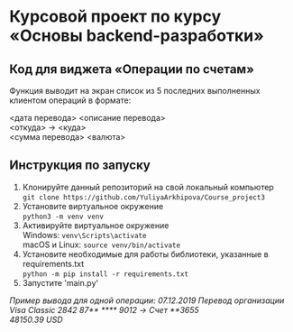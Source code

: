 # Курсовой проект по курсу «Основы backend-разработки»
## Код для виджета «Операции по счетам»
Функция выводит на экран список из 5 последних выполненных клиентом операций в формате:

<дата перевода> <описание перевода>  
<откуда> -> <куда>  
<сумма перевода> <валюта>  

## Инструкция по запуску
1. Клонируйте данный репозиторий на свой локальный компьютер  
`git clone https://github.com/YuliyaArkhipova/Course_project3`  
2. Установите виртуальное окружение  
`python3 -m venv venv`  
3. Активируйте виртуальное окружение  
Windows: `venv\Scripts\activate`  
macOS и Linux: `source venv/bin/activate`  
4. Установите необходимые для работы библиотеки, указанные в requirements.txt  
`python -m pip install -r requirements.txt`  
5. Запустите 'main.py'  
   
_Пример вывода для одной операции:_
_07.12.2019 Перевод организации  
Visa Classic 2842 87** **** 9012 -> Счет **3655  
48150.39 USD_  
